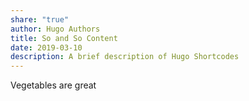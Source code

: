 ```yaml
---
share: "true"
author: Hugo Authors
title: So and So Content
date: 2019-03-10
description: A brief description of Hugo Shortcodes
---
```



Vegetables are great

